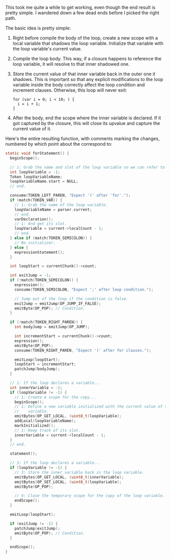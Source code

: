 This took me quite a while to get working, even though the end result is pretty
simple. I wandered down a few dead ends before I picked the right path.

The basic idea is pretty simple:

1.  Right before compile the body of the loop, create a new scope with a local
    variable that shadows the loop variable. Initialize that variable with the
    loop variable's current value.

2.  Compile the loop body. This way, if a closure happens to reference the loop
    variable, it will resolve to that inner shadowed one.

3.  Store the current value of that inner variable back in the outer one it
    shadows. This is important so that any explicit modifications to the loop
    variable inside the body correctly affect the loop condition and increment
    clauses. Otherwise, this loop will never exit:

    ```lox
    for (var i = 0; i < 10; ) {
      i = i + 1;
    }
    ```

4.  After the body, end the scope where the inner variable is declared. If it
    got captured by the closure, this will close its upvalue and capture the
    current value of it.

Here's the entire resulting function, with comments marking the changes,
numbered by which point about the correspond to:

```c
static void forStatement() {
  beginScope();

  // 1: Grab the name and slot of the loop variable so we can refer to it later.
  int loopVariable = -1;
  Token loopVariableName;
  loopVariableName.start = NULL;
  // end.

  consume(TOKEN_LEFT_PAREN, "Expect '(' after 'for'.");
  if (match(TOKEN_VAR)) {
    // 1: Grab the name of the loop variable.
    loopVariableName = parser.current;
    // end.
    varDeclaration();
    // 1: And get its slot.
    loopVariable = current->localCount - 1;
    // end.
  } else if (match(TOKEN_SEMICOLON)) {
    // No initializer.
  } else {
    expressionStatement();
  }

  int loopStart = currentChunk()->count;

  int exitJump = -1;
  if (!match(TOKEN_SEMICOLON)) {
    expression();
    consume(TOKEN_SEMICOLON, "Expect ';' after loop condition.");

    // Jump out of the loop if the condition is false.
    exitJump = emitJump(OP_JUMP_IF_FALSE);
    emitByte(OP_POP); // Condition.
  }

  if (!match(TOKEN_RIGHT_PAREN)) {
    int bodyJump = emitJump(OP_JUMP);

    int incrementStart = currentChunk()->count;
    expression();
    emitByte(OP_POP);
    consume(TOKEN_RIGHT_PAREN, "Expect ')' after for clauses.");

    emitLoop(loopStart);
    loopStart = incrementStart;
    patchJump(bodyJump);
  }

  // 1: If the loop declares a variable...
  int innerVariable = -1;
  if (loopVariable != -1) {
    // 1: Create a scope for the copy...
    beginScope();
    // 1: Define a new variable initialized with the current value of the loop
    //    variable.
    emitBytes(OP_GET_LOCAL, (uint8_t)loopVariable);
    addLocal(loopVariableName);
    markInitialized();
    // 1: Keep track of its slot.
    innerVariable = current->localCount - 1;
  }
  // end.

  statement();

  // 3: If the loop declares a variable...
  if (loopVariable != -1) {
    // 3: Store the inner variable back in the loop variable.
    emitBytes(OP_GET_LOCAL, (uint8_t)innerVariable);
    emitBytes(OP_SET_LOCAL, (uint8_t)loopVariable);
    emitByte(OP_POP);

    // 4: Close the temporary scope for the copy of the loop variable.
    endScope();
  }

  emitLoop(loopStart);

  if (exitJump != -1) {
    patchJump(exitJump);
    emitByte(OP_POP); // Condition.
  }

  endScope();
}
```